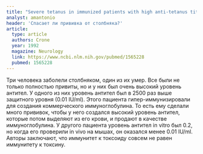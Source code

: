 ```yaml
---
title: "Severe tetanus in immunized patients with high anti-tetanus titers"
analyst: amantonio
header: 'Спасает ли прививка от столбняка?'
article:
  type: article
  authors: Crone
  year: 1992
  magazine: Neurology
  link: https://www.ncbi.nlm.nih.gov/pubmed/1565228
  pubmed: 1565228
---
```


Три человека заболели столбняком, один из их умер. Все были не только полностью привиты, но и у них был очень высокий уровень антител. У одного из них уровень антител был в 2500 раз выше защитного уровня (0.01 IU/ml). Этого пациента гипер-иммунизировали для создания коммерческого иммуноглобулина. То есть ему сделали много прививок, чтобы у него создался высокий уровень антител, которые потом выделяют из его крови, и продают в качестве иммуноглобулина.
У другого пациента уровень антител in vitro был 0.2, но когда его проверили in vivo на мышах, он оказался менее 0.01 IU/ml. Авторы заключают, что иммунитет к токсоиду совсем не равен иммунитету к токсину.
